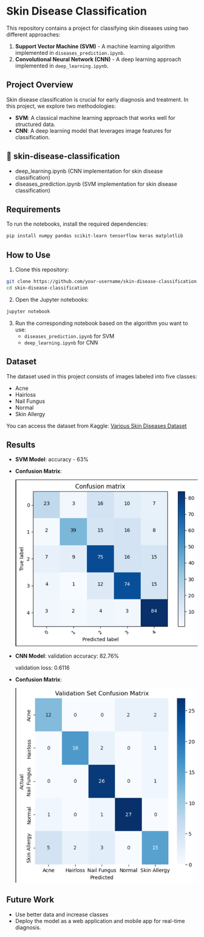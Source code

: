 # Skin Disease Classification

This repository contains a project for classifying skin diseases using two different approaches:
1. **Support Vector Machine (SVM)** - A machine learning algorithm implemented in `diseases_prediction.ipynb`.
2. **Convolutional Neural Network (CNN)** - A deep learning approach implemented in `deep_learning.ipynb`.

## Project Overview
Skin disease classification is crucial for early diagnosis and treatment. In this project, we explore two methodologies:
- **SVM**: A classical machine learning approach that works well for structured data.
- **CNN**: A deep learning model that leverages image features for classification.


## 📂 skin-disease-classification
- deep_learning.ipynb          (CNN implementation for skin disease classification)
-  diseases_prediction.ipynb    (SVM implementation for skin disease classification)
                 


## Requirements
To run the notebooks, install the required dependencies:
```bash
pip install numpy pandas scikit-learn tensorflow keras matplotlib
```

## How to Use
1. Clone this repository:
```bash
git clone https://github.com/your-username/skin-disease-classification.git
cd skin-disease-classification
```
2. Open the Jupyter notebooks:
```bash
jupyter notebook
```
3. Run the corresponding notebook based on the algorithm you want to use:
   - `diseases_prediction.ipynb` for SVM
   - `deep_learning.ipynb` for CNN

## Dataset
The dataset used in this project consists of images labeled into five classes:
- Acne
- Hairloss
- Nail Fungus
- Normal
- Skin Allergy

You can access the dataset from Kaggle: [Various Skin Diseases Dataset](https://www.kaggle.com/datasets/akshitmadan/various-skin-diseases-dataset)

## Results
- **SVM Model**:
  accuracy - 63%
- **Confusion Matrix**:
  
  ![SVM Confusion Matrix](SVM_Confusion_Matrix.png)
  
- **CNN Model**:
  validation accuracy: 82.76%
  
  validation loss: 0.6116
- **Confusion Matrix**:
  
  ![CNN Confusion matrix](CNN_Confusion_Matrix.png)
   

## Future Work
- Use better data and increase classes
- Deploy the model as a web application and mobile app for real-time diagnosis.








